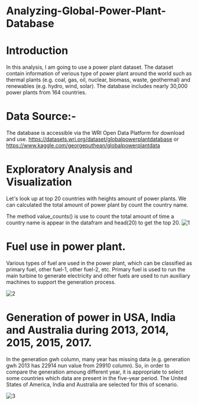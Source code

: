 # Analyzing-Global-Power-Plant-Database

# Introduction
In this analysis, I am going to use a power plant dataset. The dataset contain information of verious type of power plant around the world such as thermal plants (e.g. coal, gas, oil, nuclear, biomass, waste, geothermal) and renewables (e.g. hydro, wind, solar). The database includes nearly 30,000 power plants from 164 countries.

# Data Source:-
The database is accessible via the WRI Open Data Platform for download and use. https://datasets.wri.org/dataset/globalpowerplantdatabase or https://www.kaggle.com/georgeputhean/globalpowerplantdata

# Exploratory Analysis and Visualization
Let's look up at top 20 countries with heights amount of power plants. We can calculated the total amount of power plant by count the country name.

The method value_counts() is use to count the total amount of time a country name is appear in the datafram and head(20) to get the top 20.
![1](https://user-images.githubusercontent.com/77172036/160202226-765641cd-d8c2-40ce-8850-30fcbb050b0e.png)

# Fuel use in power plant.
Various types of fuel are used in the power plant, which can be classified as primary fuel, other fuel-1, other fuel-2, etc. Primary fuel is used to run the main turbine to generate electricity and other fuels are used to run auxiliary machines to support the generation process.


![2](https://user-images.githubusercontent.com/77172036/160202402-c7085663-791f-4f0d-a950-0ce9577212d3.png)
# Generation of power in USA, India and Australia during 2013, 2014, 2015, 2015, 2017.
In the generation gwh column, many year has missing data (e.g. generation gwh 2013 has 22914 nun value from 29910 column). So, in order to compare the generation amoung different year, it is appropriate to select some countries which data are present in the five-year period. The United States of America, India and Australia are selected for this of scenario.

![3](https://user-images.githubusercontent.com/77172036/160202534-851660d9-a2e3-433c-a1be-c4e51bd208d8.png)
